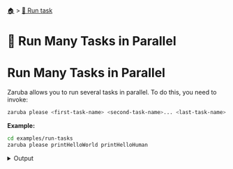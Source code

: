 <!--startTocHeader-->
[🏠](../README.md) > [🏃 Run task](README.md)
# 🍻 Run Many Tasks in Parallel
<!--endTocHeader-->

# Run Many Tasks in Parallel

Zaruba allows you to run several tasks in parallel. To do this, you need to invoke:

```bash
zaruba please <first-task-name> <second-task-name>... <last-task-name>
```

__Example:__

<!--startCode-->
```bash
cd examples/run-tasks
zaruba please printHelloWorld printHelloHuman
```
 
<details>
<summary>Output</summary>
 
```````
Job Starting...
 Elapsed Time: 1.201µs
 Current Time: 13:29:28
  Run  'printHelloWorld' command on /home/gofrendi/zaruba/docs/examples/run-tasks
  Run  'printHelloHuman' command on /home/gofrendi/zaruba/docs/examples/run-tasks
   printHelloWorld       13:29:28.733 hello world
   printHelloHuman       13:29:28.733 hello human
  Successfully running  'printHelloWorld' command
  Successfully running  'printHelloHuman' command
  Job Running...
 Elapsed Time: 102.714911ms
 Current Time: 13:29:28
  
  Job Complete!!! 
  Terminating
  Job Ended...
 Elapsed Time: 213.750252ms
 Current Time: 13:29:28
zaruba please printHelloWorld printHelloHuman
```````
</details>
<!--endCode-->


<!--startTocSubTopic-->
<!--endTocSubTopic-->